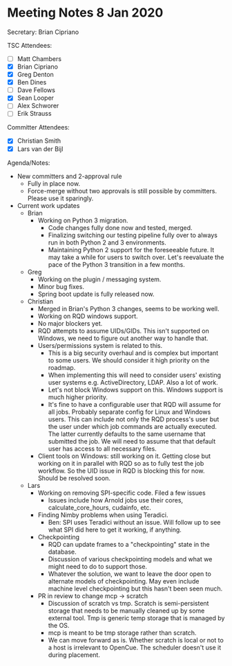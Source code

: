 # Meeting Notes 8 Jan 2020

Secretary: Brian Cipriano

TSC Attendees:
* [ ] Matt Chambers
* [x] Brian Cipriano
* [x] Greg Denton
* [x] Ben Dines
* [ ] Dave Fellows
* [x] Sean Looper
* [ ] Alex Schworer
* [ ] Erik Strauss

Committer Attendees:
* [x] Christian Smith
* [x] Lars van der Bijl

Agenda/Notes:
* New committers and 2-approval rule
   * Fully in place now.
   * Force-merge without two approvals is still possible by committers. Please use it sparingly.
* Current work updates
   * Brian
      * Working on Python 3 migration.
         * Code changes fully done now and tested, merged.
         * Finalizing switching our testing pipeline fully over to always run in both Python 2 and
           3 environments.
         * Maintaining Python 2 support for the foreseeable future. It may take a while for users
           to switch over. Let's reevaluate the pace of the Python 3 transition in a few months.
   * Greg
      * Working on the plugin / messaging system.
      * Minor bug fixes.
      * Spring boot update is fully released now.
   * Christian
      * Merged in Brian's Python 3 changes, seems to be working well.
      * Working on RQD windows support.
      * No major blockers yet.
      * RQD attempts to assume UIDs/GIDs. This isn't supported on Windows, we need to figure out
        another way to handle that.
      * Users/permissions system is related to this.
        * This is a big security overhaul and is complex but important to some users. We should
          consider it high priority on the roadmap.
        * When implementing this will need to consider users' existing user systems e.g.
          ActiveDirectory, LDAP. Also a lot of work.
        * Let's not block Windows support on this. Windows support is much higher priority.
        * It's fine to have a configurable user that RQD will assume for all jobs. Probably
          separate config for Linux and Windows users. This can include not only the RQD process's
          user but the user under which job commands are actually executed. The latter currently
          defaults to the same username that submitted the job. We will need to assume that that
          default user has access to all necessary files.
      * Client tools on Windows: still working on it. Getting close but working on it in parallel
        with RQD so as to fully test the job workflow. So the UID issue in RQD is blocking this
        for now. Should be resolved soon.
   * Lars
      * Working on removing SPI-specific code. Filed a few issues
         * Issues include how Arnold jobs use their cores, calculate_core_hours, cudainfo, etc.
      * Finding Nimby problems when using Teradici.
         * Ben: SPI uses Teradici without an issue. Will follow up to see what SPI did here to get
           it working, if anything.
      * Checkpointing
         * RQD can update frames to a "checkpointing" state in the database.
         * Discussion of various checkpointing models and what we might need to do to support those.
         * Whatever the solution, we want to leave the door open to alternate models of
           checkpointing. May even include machine level checkpointing but this hasn't been seen
           much.
      * PR in review to change mcp -> scratch
         * Discussion of scratch vs tmp. Scratch is semi-persistent storage that needs to be
           manually cleaned up by some external tool. Tmp is generic temp storage that is managed
           by the OS.
         * mcp is meant to be tmp storage rather than scratch.
         * We can move forward as is. Whether scratch is local or not to a host is irrelevant to
           OpenCue. The scheduler doesn't use it during placement.
